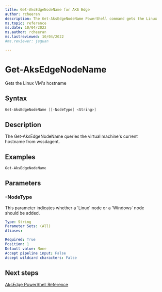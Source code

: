 ```yaml
---
title: Get-AksEdgeNodeName for AKS Edge
author: rcheeran
description: The Get-AksEdgeNodeName PowerShell command gets the Linux VM's hostname
ms.topic: reference
ms.date: 10/04/2022
ms.author: rcheeran 
ms.lastreviewed: 10/04/2022
#ms.reviewer: jeguan

---
```


# Get-AksEdgeNodeName

Gets the Linux VM's hostname

## Syntax

```powershell
Get-AksEdgeNodeName [[-NodeType] <String>]
```

## Description
The Get-AksEdgeNodeName queries the virtual machine's current hostname from wssdagent.

## Examples

```powershell
Get-AksEdgeNodeName
```

## Parameters

### -NodeType

This parameter indicates whether a 'Linux' node or a 'Windows' node should be added.

```yaml
Type: String
Parameter Sets: (All)
Aliases:

Required: True
Position: 1
Default value: None
Accept pipeline input: False
Accept wildcard characters: False
```

## Next steps

[AksEdge PowerShell Reference](./index.md)
